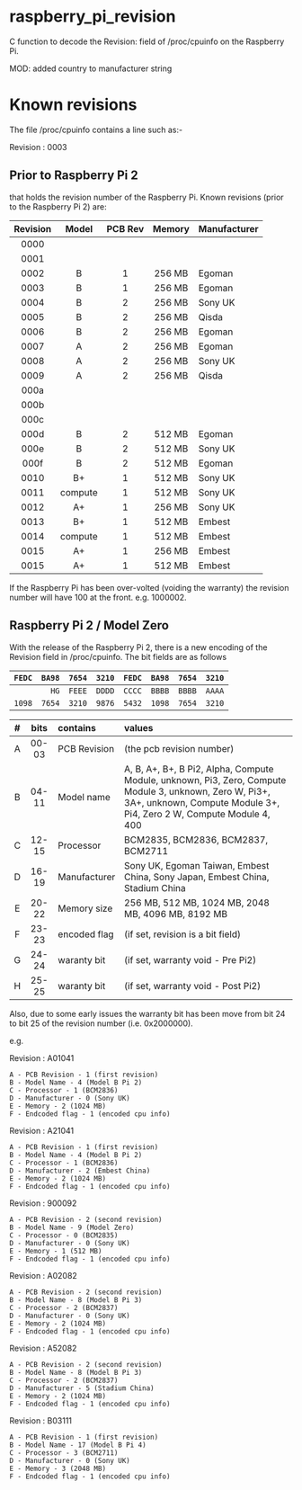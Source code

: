 # raspberry_pi_revision

C function to decode the Revision: field of /proc/cpuinfo on the Raspberry
Pi. 

MOD: added country to manufacturer string

# Known revisions

The file /proc/cpuinfo contains a line such as:-

Revision    : 0003


## Prior to Raspberry Pi 2

that holds the revision number of the Raspberry Pi.
Known revisions (prior to the Raspberry Pi 2) are:

| Revision |  Model  | PCB Rev | Memory | Manufacturer |
|:--------:|:-------:|:-------:|:------:|:-------------|
|   0000   |         |         |        |              |
|   0001   |         |         |        |              |
|   0002   |    B    |    1    | 256 MB |   Egoman     |
|   0003   |    B    |    1    | 256 MB |   Egoman     |
|   0004   |    B    |    2    | 256 MB |   Sony UK    |
|   0005   |    B    |    2    | 256 MB |   Qisda      |
|   0006   |    B    |    2    | 256 MB |   Egoman     |
|   0007   |    A    |    2    | 256 MB |   Egoman     |
|   0008   |    A    |    2    | 256 MB |   Sony UK    |
|   0009   |    A    |    2    | 256 MB |   Qisda      |
|   000a   |         |         |        |              |
|   000b   |         |         |        |              |
|   000c   |         |         |        |              |
|   000d   |    B    |    2    | 512 MB |   Egoman     |
|   000e   |    B    |    2    | 512 MB |   Sony UK    |
|   000f   |    B    |    2    | 512 MB |   Egoman     |
|   0010   |    B+   |    1    | 512 MB |   Sony UK    |
|   0011   | compute |    1    | 512 MB |   Sony UK    |
|   0012   |    A+   |    1    | 256 MB |   Sony UK    |
|   0013   |    B+   |    1    | 512 MB |   Embest     |
|   0014   | compute |    1    | 512 MB |   Embest     |
|   0015   |    A+   |    1    | 256 MB |   Embest     |
|   0015   |    A+   |    1    | 512 MB |   Embest     |

If the Raspberry Pi has been over-volted (voiding the warranty) the
revision number will have 100 at the front. e.g. 1000002.

## Raspberry Pi 2 / Model Zero

With the release of the Raspberry Pi 2, there is a new encoding of the
Revision field in /proc/cpuinfo. The bit fields are as follows


|``FEDC``|``BA98``|``7654``|``3210``|``FEDC``|``BA98``|``7654``|``3210``|
|---:|---:|---:|---:|---:|---:|---:|---:|
|    |  ``HG``|``FEEE``|``DDDD``|``CCCC``|``BBBB``|``BBBB``|``AAAA``|
|``1098``|``7654``|``3210``|``9876``|``5432``|``1098``|``7654``|``3210``|

| # | bits  |   contains   | values                                                            |
|:-:|:-----:|:-------------|:------------------------------------------------------------------|
| A | 00-03 | PCB Revision | (the pcb revision number)                                         |
| B | 04-11 | Model name   | A, B, A+, B+, B Pi2, Alpha, Compute Module, unknown, Pi3, Zero, Compute Module 3, unknown, Zero W, Pi3+, 3A+, unknown, Compute Module 3+, Pi4, Zero 2 W, Compute Module 4, 400 |
| C | 12-15 | Processor    | BCM2835, BCM2836, BCM2837, BCM2711                                |
| D | 16-19 | Manufacturer | Sony UK, Egoman Taiwan, Embest China, Sony Japan, Embest China, Stadium China |
| E | 20-22 | Memory size  | 256 MB, 512 MB, 1024 MB, 2048 MB, 4096 MB, 8192 MB                |
| F | 23-23 | encoded flag | (if set, revision is a bit field)                                 |
| G | 24-24 | waranty bit  | (if set, warranty void - Pre Pi2)                                 |
| H | 25-25 | waranty bit  | (if set, warranty void - Post Pi2)                                |

Also, due to some early issues the warranty bit has been move from bit
24 to bit 25 of the revision number (i.e. 0x2000000).

e.g.

Revision    : A01041

    A - PCB Revision - 1 (first revision)
    B - Model Name - 4 (Model B Pi 2)
    C - Processor - 1 (BCM2836)
    D - Manufacturer - 0 (Sony UK)
    E - Memory - 2 (1024 MB)
    F - Endcoded flag - 1 (encoded cpu info)

Revision    : A21041

    A - PCB Revision - 1 (first revision)
    B - Model Name - 4 (Model B Pi 2)
    C - Processor - 1 (BCM2836)
    D - Manufacturer - 2 (Embest China)
    E - Memory - 2 (1024 MB)
    F - Endcoded flag - 1 (encoded cpu info)

Revision    : 900092

    A - PCB Revision - 2 (second revision)
    B - Model Name - 9 (Model Zero)
    C - Processor - 0 (BCM2835)
    D - Manufacturer - 0 (Sony UK)
    E - Memory - 1 (512 MB)
    F - Endcoded flag - 1 (encoded cpu info)

Revision    : A02082

    A - PCB Revision - 2 (second revision)
    B - Model Name - 8 (Model B Pi 3)
    C - Processor - 2 (BCM2837)
    D - Manufacturer - 0 (Sony UK)
    E - Memory - 2 (1024 MB)
    F - Endcoded flag - 1 (encoded cpu info)

Revision    : A52082

    A - PCB Revision - 2 (second revision)
    B - Model Name - 8 (Model B Pi 3)
    C - Processor - 2 (BCM2837)
    D - Manufacturer - 5 (Stadium China)
    E - Memory - 2 (1024 MB)
    F - Endcoded flag - 1 (encoded cpu info)

Revision    : B03111

    A - PCB Revision - 1 (first revision)
    B - Model Name - 17 (Model B Pi 4)
    C - Processor - 3 (BCM2711)
    D - Manufacturer - 0 (Sony UK)
    E - Memory - 3 (2048 MB)
    F - Endcoded flag - 1 (encoded cpu info)
